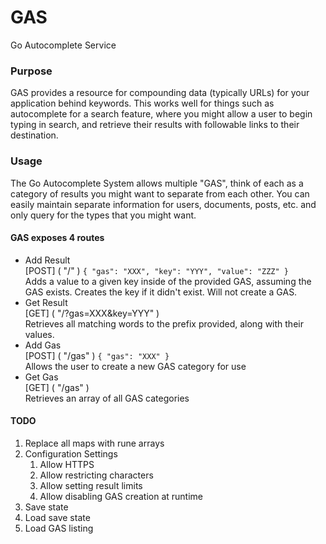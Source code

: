 # GAS
 Go Autocomplete Service

### Purpose
GAS provides a resource for compounding data (typically URLs) for your application behind keywords. This works well for 
things such as autocomplete for a search feature, where you might allow a user to begin typing in search, and retrieve 
their results with followable links to their destination.

### Usage
The Go Autocomplete System allows multiple "GAS", think of each as a category of results you might want to separate from
each other. You can easily maintain separate information for users, documents, posts, etc. and only query for the types
that you might want.

#### GAS exposes 4 routes
- Add Result  
[POST] ( "/" ) `{ "gas": "XXX", "key": "YYY", "value": "ZZZ" }`  
Adds a value to a given key inside of the provided GAS, assuming the GAS exists. Creates the key if it didn't exist. Will not create a GAS.  
- Get Result  
[GET] ( "/?gas=XXX&key=YYY" )  
Retrieves all matching words to the prefix provided, along with their values.
- Add Gas  
[POST] ( "/gas" ) `{ "gas": "XXX" }`  
Allows the user to create a new GAS category for use
- Get Gas  
[GET] ( "/gas" )  
Retrieves an array of all GAS categories

#### TODO
1. Replace all maps with rune arrays
2. Configuration Settings
   1. Allow HTTPS
   2. Allow restricting characters
   3. Allow setting result limits
   4. Allow disabling GAS creation at runtime
3. Save state
4. Load save state
5. Load GAS listing